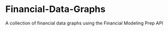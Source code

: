 # Financial-Data-Graphs
A collection of financial data graphs using the Financial Modeling Prep API
